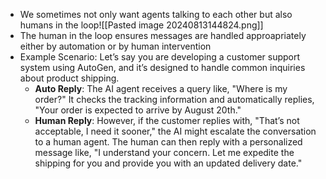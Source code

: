 - We sometimes not only want agents talking to each other but also humans in the loop![[Pasted image 20240813144824.png]]
- The human in the loop ensures messages are handled approapriately either by automation or by human intervention
- Example Scenario: Let’s say you are developing a customer support system using AutoGen, and it’s designed to handle common inquiries about product shipping.
	- **Auto Reply**: The AI agent receives a query like, "Where is my order?" It checks the tracking information and automatically replies, "Your order is expected to arrive by August 20th."
	- **Human Reply**: However, if the customer replies with, "That’s not acceptable, I need it sooner," the AI might escalate the conversation to a human agent. The human can then reply with a personalized message like, "I understand your concern. Let me expedite the shipping for you and provide you with an updated delivery date."
